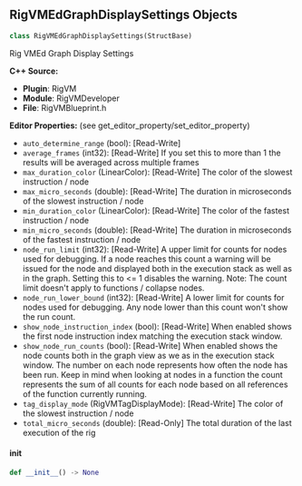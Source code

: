 ## RigVMEdGraphDisplaySettings Objects

```python
class RigVMEdGraphDisplaySettings(StructBase)
```

Rig VMEd Graph Display Settings

**C++ Source:**

- **Plugin**: RigVM
- **Module**: RigVMDeveloper
- **File**: RigVMBlueprint.h

**Editor Properties:** (see get_editor_property/set_editor_property)

- ``auto_determine_range`` (bool):  [Read-Write]
- ``average_frames`` (int32):  [Read-Write] If you set this to more than 1 the results will be averaged across multiple frames
- ``max_duration_color`` (LinearColor):  [Read-Write] The color of the slowest instruction / node
- ``max_micro_seconds`` (double):  [Read-Write] The duration in microseconds of the slowest instruction / node
- ``min_duration_color`` (LinearColor):  [Read-Write] The color of the fastest instruction / node
- ``min_micro_seconds`` (double):  [Read-Write] The duration in microseconds of the fastest instruction / node
- ``node_run_limit`` (int32):  [Read-Write] A upper limit for counts for nodes used for debugging.
  If a node reaches this count a warning will be issued for the
  node and displayed both in the execution stack as well as in the
  graph. Setting this to <= 1 disables the warning.
  Note: The count limit doesn't apply to functions / collapse nodes.
- ``node_run_lower_bound`` (int32):  [Read-Write] A lower limit for counts for nodes used for debugging.
  Any node lower than this count won't show the run count.
- ``show_node_instruction_index`` (bool):  [Read-Write] When enabled shows the first node instruction index
  matching the execution stack window.
- ``show_node_run_counts`` (bool):  [Read-Write] When enabled shows the node counts both in the graph view as
  we as in the execution stack window.
  The number on each node represents how often the node has been run.
  Keep in mind when looking at nodes in a function the count
  represents the sum of all counts for each node based on all
  references of the function currently running.
- ``tag_display_mode`` (RigVMTagDisplayMode):  [Read-Write] The color of the slowest instruction / node
- ``total_micro_seconds`` (double):  [Read-Only] The total duration of the last execution of the rig

<a id="unreal.RigVMEdGraphDisplaySettings.__init__"></a>

#### __init__

```python
def __init__() -> None
```

<a id="unreal.RigGraphDisplaySettings"></a>